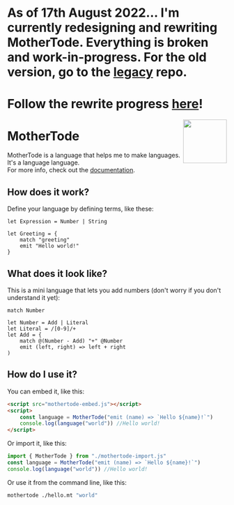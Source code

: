 # As of 17th August 2022... I'm currently redesigning and rewriting MotherTode. Everything is broken and work-in-progress. For the old version, go to the [legacy](https://github.com/TodePond/MotherTodeLegacy) repo.

# Follow the rewrite progress [here](https://github.com/TodePond/MotherTode/issues/26)!

<img align="right" height="100" src="http://todepond.com/IMG/MotherTode@0.25x.png">

# MotherTode

MotherTode is a language that helps me to make languages. It's a language language.<br>
For more info, check out the [documentation](https://l2wilson94.gitbook.io/mothertode/).

## How does it work?

Define your language by defining terms, like these:

```
let Expression = Number | String
```

```
let Greeting = {
    match "greeting"
    emit "Hello world!"
}
```

## What does it look like?

This is a mini language that lets you add numbers (don't worry if you don't understand it yet):

```
match Number

let Number = Add | Literal
let Literal = /[0-9]/+
let Add = {
    match @(Number - Add) "+" @Number
    emit (left, right) => left + right
)
```

## How do I use it?

You can embed it, like this:

```html
<script src="mothertode-embed.js"></script>
<script>
	const language = MotherTode("emit (name) => `Hello ${name}!`")
	console.log(language("world")) //Hello world!
</script>
```

Or import it, like this:

```javascript
import { MotherTode } from "./mothertode-import.js"
const language = MotherTode("emit (name) => `Hello ${name}!`")
console.log(language("world")) //Hello world!
```

Or use it from the command line, like this:

```bash
mothertode ./hello.mt "world"
```
